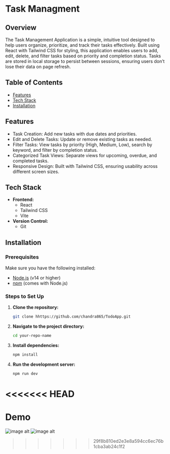 
# Task Managment

## Overview
The Task Management Application is a simple, intuitive tool designed to help users organize, prioritize, and track their tasks effectively. Built using React with Tailwind CSS for styling, this application enables users to add, edit, delete, and filter tasks based on priority and completion status. Tasks are stored in local storage to persist between sessions, ensuring users don’t lose their data on page refresh.

## Table of Contents
- [Features](#features)
- [Tech Stack](#tech-stack)
- [Installation](#installation)
## Features
* Task Creation: Add new tasks with due dates and priorities.
* Edit and Delete Tasks: Update or remove existing tasks as needed.
* Filter Tasks: View tasks by priority (High, Medium, Low), search by keyword, and filter by completion status.
* Categorized Task Views: Separate views for upcoming, overdue, and completed tasks.
* Responsive Design: Built with Tailwind CSS, ensuring usability across different screen sizes.

## Tech Stack
- **Frontend:**
  - React
  - Tailwind CSS
  - Vite
- **Version Control:**
  - Git

## Installation

### Prerequisites
Make sure you have the following installed:
- [Node.js](https://nodejs.org/) (v14 or higher)
- [npm](https://www.npmjs.com/) (comes with Node.js)

### Steps to Set Up

1. **Clone the repository:**

   ```bash
   git clone hhttps://github.com/chandra865/TodoApp.git

2. **Navigate to the project directory:**
    ```bash
    cd your-repo-name
3. **Install dependencies:**
    ```bash
    npm install
4. **Run the development server:**
    ```bash
    npm run dev

<<<<<<< HEAD
=======
# Demo
![image alt](https://github.com/chandra865/TodoApp/blob/main/s1todo.PNG)
![image alt](https://github.com/chandra865/TodoApp/blob/main/s2todo.PNG)
>>>>>>> 29f8b810ed2e3e8a594cc6ec76b1cba3ab24c1f2

